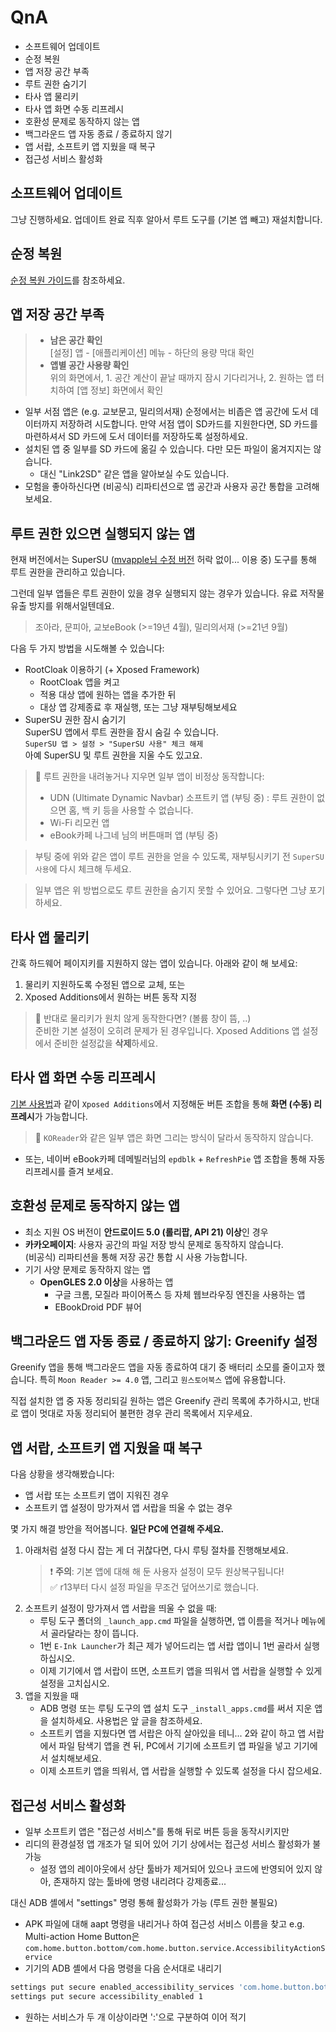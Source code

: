 # QnA

 * 소프트웨어 업데이트
 * 순정 복원
 * 앱 저장 공간 부족
 * 루트 권한 숨기기
 * 타사 앱 물리키
 * 타사 앱 화면 수동 리프레시
 * 호환성 문제로 동작하지 않는 앱
 * 백그라운드 앱 자동 종료 / 종료하지 않기
 * 앱 서랍, 소프트키 앱 지웠을 때 복구
 * 접근성 서비스 활성화


## 소프트웨어 업데이트

그냥 진행하세요. 업데이트 완료 직후 알아서 루트 도구를 (기본 앱 빼고) 재설치합니다.


## 순정 복원

[순정 복원 가이드](/docs/BACK_TO_STOCK.md)를 참조하세요.


## 앱 저장 공간 부족

> * **남은 공간 확인**  
>  [설정] 앱 - [애플리케이션] 메뉴 - 하단의 용량 막대 확인
> * **앱별 공간 사용량 확인**  
>   위의 화면에서, 1. 공간 계산이 끝날 때까지 잠시 기다리거나, 2. 원하는 앱 터치하여 [앱 정보] 화면에서 확인

  * 일부 서점 앱은 (e.g. 교보문고, 밀리의서재) 순정에서는 비좁은 앱 공간에 도서 데이터까지 저장하려 시도합니다. 
    만약 서점 앱이 SD카드를 지원한다면, SD 카드를 마련하셔서 SD 카드에 도서 데이터를 저장하도록 설정하세요.
  * 설치된 앱 중 일부를 SD 카드에 옮길 수 있습니다. 다만 모든 파일이 옮겨지지는 않습니다.
    * 대신 "Link2SD" 같은 앱을 알아보실 수도 있습니다.
  * 모험을 좋아하신다면 (비공식) 리파티션으로 앱 공간과 사용자 공간 통합을 고려해 보세요.


## 루트 권한 있으면 실행되지 않는 앱

현재 버전에서는 SuperSU ([mvapple님 수정 버전](http://www.mvapple.com/179) 허락 없이... 이용 중) 도구를 통해 루트 권한을 관리하고 있습니다.

그런데 일부 앱들은 루트 권한이 있을 경우 실행되지 않는 경우가 있습니다. 유료 저작물 유출 방지를 위해서일텐데요.

> 조아라, 문피아, 교보eBook (>=19년 4월), 밀리의서재 (>=21년 9월)

다음 두 가지 방법을 시도해볼 수 있습니다:
 * RootCloak 이용하기 (+ Xposed Framework)  
   - RootCloak 앱을 켜고 
   - 적용 대상 앱에 원하는 앱을 추가한 뒤 
   - 대상 앱 강제종료 후 재실행, 또는 그냥 재부팅해보세요
 * SuperSU 권한 잠시 숨기기  
 SuperSU 앱에서 루트 권한을 잠시 숨길 수 있습니다.    
 `SuperSU 앱 > 설정 > "SuperSU 사용" 체크 해제`    
 아예 SuperSU 및 루트 권한을 지울 수도 있고요.     

> 🚫 루트 권한을 내려놓거나 지우면 일부 앱이 비정상 동작합니다:
> * UDN (Ultimate Dynamic Navbar) 소프트키 앱 (부팅 중)
  : 루트 권한이 없으면 홈, 백 키 등을 사용할 수 없습니다.
> * Wi-Fi 리모컨 앱
> * eBook카페 나그네 님의 버튼매퍼 앱 (부팅 중)

> 부팅 중에 위와 같은 앱이 루트 권한을 얻을 수 있도록, 재부팅시키기 전 `SuperSU 사용`에 다시 체크해 두세요.

> 일부 앱은 위 방법으로도 루트 권한을 숨기지 못할 수 있어요. 그렇다면 그냥 포기하세요.


## 타사 앱 물리키

간혹 하드웨어 페이지키를 지원하지 않는 앱이 있습니다. 아래와 같이 해 보세요:

 1. 물리키 지원하도록 수정된 앱으로 교체, 또는
 1. Xposed Additions에서 원하는 버튼 동작 지정

> 🚫 반대로 물리키가 원치 않게 동작한다면? (볼륨 창이 뜸, ..)  
> 준비한 기본 설정이 오히려 문제가 된 경우입니다. Xposed Additions 앱 설정에서 준비한 설정값을 **삭제**하세요.


## 타사 앱 화면 수동 리프레시

[기본 사용법](/docs/BASIC_USAGE.md)과 같이 `Xposed Additions`에서 지정해둔 버튼 조합을 통해 **화면 (수동) 리프레시**가 가능합니다.

> 🚫 `KOReader`와 같은 일부 앱은 화면 그리는 방식이 달라서 동작하지 않습니다.

 * 또는, 네이버 eBook카페 데메빌러님의 `epdblk` + `RefreshPie` 앱 조합을 통해 자동 리프레시를 즐겨 보세요.


## 호환성 문제로 동작하지 않는 앱

* 최소 지원 OS 버전이 **안드로이드 5.0 (롤리팝, API 21) 이상**인 경우
* **카카오페이지**: 사용자 공간의 파일 저장 방식 문제로 동작하지 않습니다.   
(비공식) 리파티션을 통해 저장 공간 통합 시 사용 가능합니다.
* 기기 사양 문제로 동작하지 않는 앱
  - **OpenGLES 2.0 이상**을 사용하는 앱
     - 구글 크롬, 모질라 파이어폭스 등 자체 웹브라우징 엔진을 사용하는 앱
     - EBookDroid PDF 뷰어


## 백그라운드 앱 자동 종료 / 종료하지 않기: Greenify 설정

Greenify 앱을 통해 백그라운드 앱을 자동 종료하여 대기 중 배터리 소모를 줄이고자 했습니다. 특히 `Moon Reader >= 4.0` 앱, 그리고 `원스토어북스` 앱에 유용합니다.

직접 설치한 앱 중 자동 정리되길 원하는 앱은 Greenify 관리 목록에 추가하시고, 반대로 앱이 멋대로 자동 정리되어 불편한 경우 관리 목록에서 지우세요.


## 앱 서랍, 소프트키 앱 지웠을 때 복구

다음 상황을 생각해봤습니다:
  * 앱 서랍 또는 소프트키 앱이 지워진 경우
  * 소프트키 앱 설정이 망가져서 앱 서랍을 띄울 수 없는 경우

몇 가지 해결 방안을 적어봅니다. **일단 PC에 연결해 주세요.**

1. 아래처럼 설정 다시 잡는 게 더 귀찮다면, 다시 루팅 절차를 진행해보세요.  
    >  ❗ **주의**: 기본 앱에 대해 해 둔 사용자 설정이 모두 원상복구됩니다!  
    >  ✅ r13부터 다시 설정 파일을 무조건 덮어쓰기로 했습니다.
2. 소프트키 설정이 망가져서 앱 서랍을 띄울 수 없을 때:  
    * 루팅 도구 폴더의 `_launch_app.cmd` 파일을 실행하면, 앱 이름을 적거나 메뉴에서 골라달라는 창이 뜹니다.
    * 1번 `E-Ink Launcher`가 최근 제가 넣어드리는 앱 서랍 앱이니 1번 골라서 실행하십시오.
    * 이제 기기에서 앱 서랍이 뜨면, 소프트키 앱을 띄워서 앱 서랍을 실행할 수 있게 설정을 고치십시오.
3. 앱을 지웠을 때
    - ADB 명령 또는 루팅 도구의 앱 설치 도구 `_install_apps.cmd`를 써서 지운 앱을 설치하세요. 사용법은 앞 글을 참조하세요.
    - 소프트키 앱을 지웠다면 앱 서랍은 아직 살아있을 테니...
  2와 같이 하고 앱 서랍에서 파일 탐색기 앱을 켠 뒤,
  PC에서 기기에 소프트키 앱 파일을 넣고 기기에서 설치해보세요.
    - 이제 소프트키 앱을 띄워서, 앱 서랍을 실행할 수 있도록 설정을 다시 잡으세요.
  
  
## 접근성 서비스 활성화

  - 일부 소프트키 앱은 "접근성 서비스"를 통해 뒤로 버튼 등을 동작시키지만
  - 리디의 환경설정 앱 개조가 덜 되어 있어 기기 상에서는 접근성 서비스 활성화가 불가능
    - 설정 앱의 레이아웃에서 상단 툴바가 제거되어 있으나 코드에 반영되어 있지 않아, 존재하지 않는 툴바에 명령 내리려다 강제종료...

대신 ADB 셸에서 "settings" 명령 통해 활성화가 가능 (루트 권한 불필요)
  
  - APK 파일에 대해 aapt 명령을 내리거나 하여 접근성 서비스 이름을 찾고
    e.g. Multi-action Home Button은 `com.home.button.bottom/com.home.button.service.AccessibilityActionService`
  - 기기의 ADB 셸에서 다음 명령을 다음 순서대로 내리기
```sh
settings put secure enabled_accessibility_services 'com.home.button.bottom/com.home.button.service.AccessibilityActionService'
settings put secure accessibility_enabled 1
```

  - 원하는 서비스가 두 개 이상이라면 ':'으로 구분하여 이어 적기
